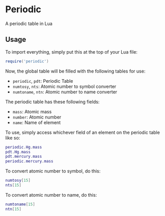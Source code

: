# Periodic

A periodic table in Lua

## Usage

To import everything, simply put this at the top of your Lua file:

```lua
require('periodic')
```

Now, the global table will be filled with the following tables for use:

* `periodic`, `pdt`: Periodic Table
* `numtosy`, `nts`: Atomic number to symbol converter
* `numtoname`, `ntn`: Atomic number to name converter

The periodic table has these following fields:

* `mass`: Atomic mass
* `number`: Atomic number
* `name`: Name of element

To use, simply access whichever field of an element on the periodic table like so:

```lua
periodic.Hg.mass
pdt.Hg.mass
pdt.mercury.mass
periodic.mercury.mass
```

To convert atomic number to symbol, do this:

```lua
numtosy[15]
nts[15]
```

To convert atomic number to name, do this:

```lua
numtoname[15]
ntn[15]
```

